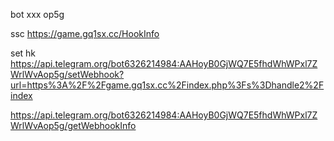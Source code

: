 
bot  xxx op5g

ssc 
https://game.gq1sx.cc/HookInfo


set hk
https://api.telegram.org/bot6326214984:AAHoyB0GjWQ7E5fhdWhWPxl7ZWrlWvAop5g/setWebhook?url=https%3A%2F%2Fgame.gq1sx.cc%2Findex.php%3Fs%3Dhandle2%2Findex

https://api.telegram.org/bot6326214984:AAHoyB0GjWQ7E5fhdWhWPxl7ZWrlWvAop5g/getWebhookInfo
